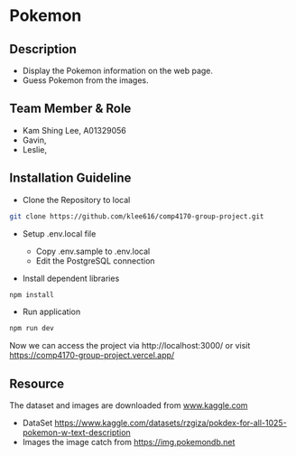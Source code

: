 # Pokemon
## Description
 - Display the Pokemon information on the web page. 
 - Guess Pokemon from the images.

## Team Member & Role
- Kam Shing Lee, A01329056
- Gavin, 
- Leslie, 


## Installation Guideline
- Clone the Repository to local
```bash
git clone https://github.com/klee616/comp4170-group-project.git
```

- Setup .env.local file
    - Copy .env.sample to .env.local
    - Edit the PostgreSQL connection

- Install dependent libraries
```bash
npm install
```

- Run application
```bash
npm run dev
```

Now we can access the project via http://localhost:3000/  or visit https://comp4170-group-project.vercel.app/


## Resource 
The dataset and images are downloaded from www.kaggle.com
- DataSet
https://www.kaggle.com/datasets/rzgiza/pokdex-for-all-1025-pokemon-w-text-description 
- Images
the image catch from https://img.pokemondb.net 
